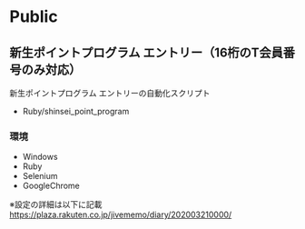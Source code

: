 # Public
## 新生ポイントプログラム エントリー（16桁のT会員番号のみ対応）
新生ポイントプログラム エントリーの自動化スクリプト
* Ruby/shinsei_point_program
### 環境
* Windows
* Ruby
* Selenium
* GoogleChrome
  
※設定の詳細は以下に記載  
https://plaza.rakuten.co.jp/jivememo/diary/202003210000/